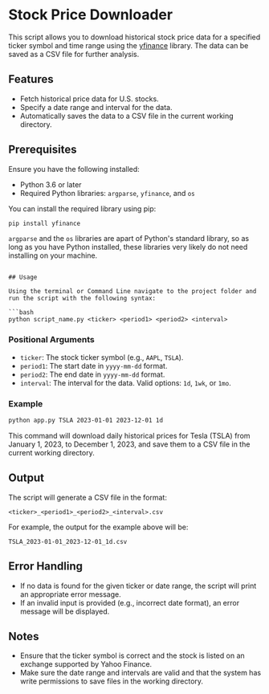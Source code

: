 # Stock Price Downloader

This script allows you to download historical stock price data for a specified ticker symbol and time range using the [yfinance](https://github.com/ranaroussi/yfinance) library. The data can be saved as a CSV file for further analysis.

## Features

- Fetch historical price data for U.S. stocks.
- Specify a date range and interval for the data.
- Automatically saves the data to a CSV file in the current working directory.

## Prerequisites

Ensure you have the following installed:

- Python 3.6 or later
- Required Python libraries: `argparse`, `yfinance`, and `os`

You can install the required library using pip:

```bash
pip install yfinance
```

`argparse` and the `os` libraries are apart of Python's standard library, so as long as you have Python installed, these libraries very likely do not need installing on your machine.
```

## Usage

Using the terminal or Command Line navigate to the project folder and run the script with the following syntax:

```bash
python script_name.py <ticker> <period1> <period2> <interval>
```

### Positional Arguments

- `ticker`: The stock ticker symbol (e.g., `AAPL`, `TSLA`).
- `period1`: The start date in `yyyy-mm-dd` format.
- `period2`: The end date in `yyyy-mm-dd` format.
- `interval`: The interval for the data. Valid options: `1d`, `1wk`, or `1mo`.

### Example

```bash
python app.py TSLA 2023-01-01 2023-12-01 1d
```

This command will download daily historical prices for Tesla (TSLA) from January 1, 2023, to December 1, 2023, and save them to a CSV file in the current working directory.

## Output

The script will generate a CSV file in the format:

```
<ticker>_<period1>_<period2>_<interval>.csv
```

For example, the output for the example above will be:

```
TSLA_2023-01-01_2023-12-01_1d.csv
```

## Error Handling

- If no data is found for the given ticker or date range, the script will print an appropriate error message.
- If an invalid input is provided (e.g., incorrect date format), an error message will be displayed.

## Notes

- Ensure that the ticker symbol is correct and the stock is listed on an exchange supported by Yahoo Finance.
- Make sure the date range and intervals are valid and that the system has write permissions to save files in the working directory.

